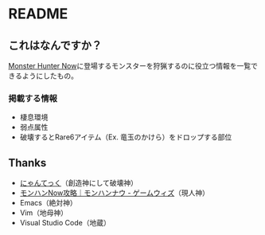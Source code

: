 # README

## これはなんですか？

[Monster Hunter Now](https://monsterhunternow.com/ja)に登場するモンスターを狩猟するのに役立つ情報を一覧できるようにしたもの。

### 掲載する情報

* 棲息環境
* 弱点属性
* 破壊するとRare6アイテム（Ex. 竜玉のかけら）をドロップする部位

## Thanks

* [にゃんてっく](https://nianticlabs.com/)（創造神にして破壊神）
* [モンハンNow攻略｜モンハンナウ - ゲームウィズ](https://gamewith.jp/monsterhunternow/)（現人神）
* Emacs（絶対神）
* Vim（地母神）
* Visual Studio Code（地蔵）
